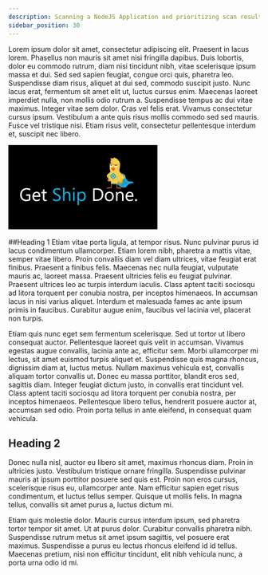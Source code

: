 ```yaml
---
description: Scanning a NodeJS Application and prioritizing scan results.
sidebar_position: 30
---
```


Lorem ipsum dolor sit amet, consectetur adipiscing elit. Praesent in lacus lorem. Phasellus non mauris sit amet nisi fringilla dapibus. Duis lobortis, dolor eu commodo rutrum, diam nisi tincidunt nibh, vitae scelerisque ipsum massa et dui. Sed sed sapien feugiat, congue orci quis, pharetra leo. Suspendisse diam risus, aliquet at dui sed, commodo suscipit justo. Nunc lacus erat, fermentum sit amet elit ut, luctus cursus enim. Maecenas laoreet imperdiet nulla, non mollis odio rutrum a. Suspendisse tempus ac dui vitae maximus. Integer vitae sem dolor. Cras vel felis erat. Vivamus consectetur cursus ipsum. Vestibulum a ante quis risus mollis commodo sed sed mauris. Fusce vel tristique nisi. Etiam risus velit, consectetur pellentesque interdum et, suscipit nec libero.

![](./static/get-ship-done.png)

##Heading 1
Etiam vitae porta ligula, at tempor risus. Nunc pulvinar purus id lacus condimentum ullamcorper. Etiam lorem nibh, pharetra a mattis vitae, semper vitae libero. Proin convallis diam vel diam ultrices, vitae feugiat erat finibus. Praesent a finibus felis. Maecenas nec nulla feugiat, vulputate mauris ac, laoreet massa. Praesent ultricies felis eu feugiat pulvinar. Praesent ultrices leo ac turpis interdum iaculis. Class aptent taciti sociosqu ad litora torquent per conubia nostra, per inceptos himenaeos. In accumsan lacus in nisi varius aliquet. Interdum et malesuada fames ac ante ipsum primis in faucibus. Curabitur augue enim, faucibus vel lacinia vel, placerat non turpis.

Etiam quis nunc eget sem fermentum scelerisque. Sed ut tortor ut libero consequat auctor. Pellentesque laoreet quis velit in accumsan. Vivamus egestas augue convallis, lacinia ante ac, efficitur sem. Morbi ullamcorper mi lectus, sit amet euismod turpis aliquet et. Suspendisse quis magna rhoncus, dignissim diam at, luctus metus. Nullam maximus vehicula est, convallis aliquam tortor convallis ut. Donec eu massa porttitor, blandit eros sed, sagittis diam. Integer feugiat dictum justo, in convallis erat tincidunt vel. Class aptent taciti sociosqu ad litora torquent per conubia nostra, per inceptos himenaeos. Pellentesque libero tellus, hendrerit posuere auctor at, accumsan sed odio. Proin porta tellus in ante eleifend, in consequat quam vehicula.

## Heading 2
Donec nulla nisl, auctor eu libero sit amet, maximus rhoncus diam. Proin in ultricies justo. Vestibulum tristique ornare fringilla. Suspendisse pulvinar mauris at ipsum porttitor posuere sed quis est. Proin non eros cursus, scelerisque risus eu, ullamcorper ante. Nam efficitur sapien eget risus condimentum, et luctus tellus semper. Quisque ut mollis felis. In magna tellus, convallis sit amet purus a, luctus dictum mi.

Etiam quis molestie dolor. Mauris cursus interdum ipsum, sed pharetra tortor tempor sit amet. Ut at purus dolor. Curabitur convallis pharetra nibh. Suspendisse rutrum metus sit amet ipsum sagittis, vel posuere erat maximus. Suspendisse a purus eu lectus rhoncus eleifend id id tellus. Maecenas pretium, nisi non efficitur tincidunt, elit nibh vehicula nunc, a porta urna odio id mi.
